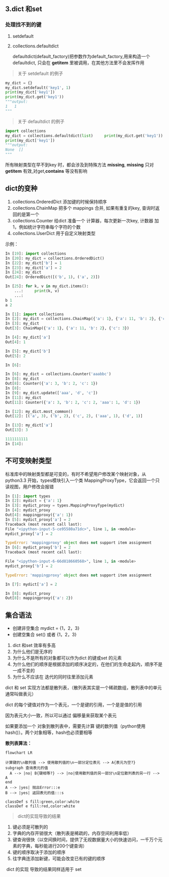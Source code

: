## 3.dict 和set

### 处理找不到的键

1. setdefault 
2. collections.defaultdict 
   
   defaultdict(default_factory)把参数作为default_factory,用来构造一个defaultdict, 只会在 __getitem__ 里被调用，在其他方法里不会发挥作用

> 关于 setdefault 的例子

```python
my_dict = {}
my_dict.setdefault('key1', 1) 
print(my_dict['key1'])     
print(my_dict.get('key1'))
"""output:
1   1
"""  
```

> 关于 defaultdict 的例子

```python
import collections
my_dict = collections.defaultdict(list)     print(my_dict.get('key1'))    
print(my_dict['key1'])
"""output:
None  []
"""   
```

 所有映射类型在早不到key 时，都会涉及到特殊方法 __missing__, __missing__ 只对 __getitem__ 有效,对get,__contains__ 等没有影响

## dict的变种

1. collections.OrderedDict  添加键的时候保持顺序
2. collections.ChainMap   把多个 mappings  合并, 如果有重复的key, 查询时返回的是第一个
3. collections.Counter  给dict 准备一个 计算器，每次更新一次key, 计数器 加1，例如统计字符串每个字符的个数
4. collections.UserDict    用于自定义映射类型

示例：

```python
In [19]: import collections
In [20]: my_dict = collections.OrderedDict()
In [22]: my_dict['b'] = 1
In [23]: my_dict['a'] = 2
In [24]: my_dict
Out[24]: OrderedDict([('b', 1), ('a', 2)])

In [25]: for k, v in my_dict.items():
    ...:     print(k, v)
    ...: 
b 1
a 2
```

```python
In [1]: import collections
In [2]: my_dict = collections.ChainMap({'a': 1}, {'a': 11, 'b': 2}, {'c': 3})
In [3]: my_dict
Out[3]: ChainMap({'a': 1}, {'a': 11, 'b': 2}, {'c': 3})

In [4]: my_dict['a']
Out[4]: 1

In [5]: my_dict['b']
Out[5]: 2

In [6]: 
```

```python
In [6]: my_dict = collections.Counter('aaabbc')
In [8]: my_dict
Out[8]: Counter({'a': 3, 'b': 2, 'c': 1})
In [8]: 
In [9]: my_dict.update(['aaa', 'd', 'c'])
In [11]: my_dict
Out[11]: Counter({'a': 3, 'b': 2, 'c': 2, 'aaa': 1, 'd': 1})

In [12]: my_dict.most_common()
Out[12]: [('a', 3), ('b', 2), ('c', 2), ('aaa', 1), ('d', 1)]

In [13]: my_dict['a']
Out[13]: 3

1111111111
In [14]: 
```

## 不可变映射类型

标准库中的映射类型都是可变的，有时不希望用户修改某个映射对象，从 python3.3 开始，types模块引入一个类 MappingProxyType，它会返回一个只读视图，用户修改会报错

```python
In [1]: import types
In [2]: mydict = {'a': 1}
In [3]: mydict_proxy = types.MappingProxyType(mydict)
In [4]: mydict_proxy
Out[4]: mappingproxy({'a': 1})
In [5]: mydict_proxy['a'] = 2
Traceback (most recent call last):
File "<ipython-input-5-ce95580a71dc>", line 1, in <module>
mydict_proxy['a'] = 2

TypeError: 'mappingproxy' object does not support item assignment
In [6]: mydict_proxy['b'] = 2
Traceback (most recent call last):

File "<ipython-input-6-66d818660568>", line 1, in <module>
mydict_proxy['b'] = 2

TypeError: 'mappingproxy' object does not support item assignment

In [7]: mydict['a'] = 2

In [8]: mydict_proxy
Out[8]: mappingproxy({'a': 2})
```

## 集合语法

- 创建非空集合 mydict = {1，2，3}
- 创建空集合    set() 或者 {1，2，3}
1. dict 和set 效率有多高
2. 为什么他们是无序的
3. 为什么不是所有的对象都可以作为dict 的键或set 的元素
4. 为什么他们的顺序是根据添加的顺序决定的，在他们的生命走起内，顺序不是一成不变的
5. 为什么不应该在 迭代的同时往里添加元素

dict 和 set 实现方法都是散列表，（散列表其实是一个稀疏数组，散列表中的单元通常叫做表元）

dict 的每个键值对作为一个表元，一个是键的引用，一个是是值的引用

因为表元大小一致，所以可以通过 偏移量来获取某个表元

 如果要添加一个 对象到散列表中，需要先计算 键的数列值（python使用hash()）。两个对象相等，hash也必须要相等

**散列表算法：**

```mermaid
flowchart LR

计算键的\n散列值 --> 使用散列值的\n一部分定位表元 --> A{表元为空?}
subgraph 查询表元的值
  A --> |no| B{键相等?} --> |no|使用散列值的另一部分\n定位散列表的另一行 --> A
end
A --> |yes| 抛出Error:::e
B --> |yes| 返回表元的值:::s

classDef s fill:green,color:white
classDef e fill:red,color:white
```

> dict的实现导致的结果

1. 键必须是可散列的
2. 字典的内存开销很大（散列表是稀疏的，内存空间利用率低）
3. 键查询很快（以空间换时间，提供了无视数据量大小的快速访问，一千万个元素的字典，每秒能进行200个键查询）
4. 键的顺序取决于添加的顺序
5. 往字典连添加新键，可能会改变已有的键的顺序
   

​	dict 的实现 导致的结果同样适用于 set
